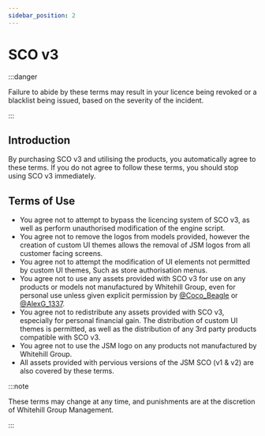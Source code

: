 ```yaml
---
sidebar_position: 2
---
```


# SCO v3

:::danger

Failure to abide by these terms may result in your licence being revoked or a blacklist being issued, based on the severity of the incident.

:::

## Introduction

By purchasing SCO v3 and utilising the products, you automatically agree to these terms. If you do not agree to follow these terms, you should stop using SCO v3 immediately.

## Terms of Use
- You agree not to attempt to bypass the licencing system of SCO v3, as well as perform unauthorised modification of the engine script.
- You agree not to remove the logos from models provided, however the creation of custom UI themes allows the removal of JSM logos from all customer facing screens.
- You agree not to attempt the modification of UI elements not permitted by custom UI themes, Such as store authorisation menus.
- You agree not to use any assets provided with SCO v3 for use on any products or models not manufactured by Whitehill Group, even for personal use unless given explicit permission by [@Coco_Beagle](https://discord.com/users/519596116359249925) or [@AlexG_1337](https://discord.com/users/280442052590698496).
- You agree not to redistribute any assets provided with SCO v3, especially for personal financial gain. The distribution of custom UI themes is permitted, as well as the distribution of any 3rd party products compatible with SCO v3.
- You agree not to use the JSM logo on any products not manufactured by Whitehill Group.
- All assets provided with pervious versions of the JSM SCO (v1 & v2) are also covered by these terms.

:::note

These terms may change at any time, and punishments are at the discretion of Whitehill Group Management.

:::
